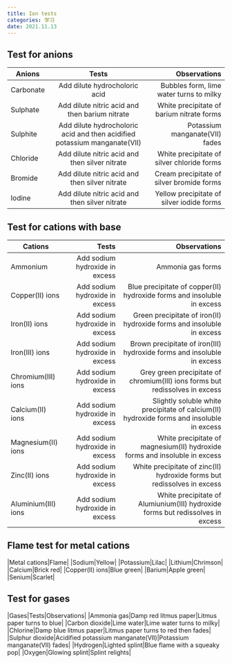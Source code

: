 ```yaml
---
title: Ion tests
categories: 学习
date: 2021.11.13
---
```


## Test for anions
|Anions|Tests|Observations|
|---|:--:|---:|
|Carbonate|Add dilute hydrocholoric acid|Bubbles form, lime water turns to milky|
|Sulphate|Add dilute nitric acid and then barium nitrate|White precipitate of barium nitrate forms|
|Sulphite|Add dilute hydrocholoric acid and then acidified potassium manganate(VII)|Potassium manganate(VII) fades|
|Chloride|Add dilute nitric acid and then silver nitrate|White precipitate of silver chloride forms|
|Bromide|Add dilute nitric acid and then silver nitrate|Cream precipitate of silver bromide forms|
|Iodine|Add dilute nitric acid and then silver nitrate|Yellow precipitate of silver iodide forms|

## Test for cations with base
|Cations|Tests|Observations|
|---|--:|---:|
|Ammonium|Add sodium hydroxide in excess|Ammonia gas forms|||
|Copper(II) ions|Add sodium hydroxide in excess|Blue precipitate of copper(II) hydroxide forms and insoluble in excess|Add ammonia water in excess|Blue precipitate of copper(II) hydroxide forms but redissolves in excess|
|Iron(II) ions|Add sodium hydroxide in excess|Green precipitate of iron(II) hydroxide forms and insoluble in excess|Add ammonia water in excess|Green precipitate of iron(II) hydroxide forms and insoluble in excess|
|Iron(III) ions|Add sodium hydroxide in excess|Brown precipitate of iron(III) hydroxide forms and insoluble in excess|Add ammonia water in excess|Brown precipitate of iron(III) hydroxide forms and insoluble in excess|
|Chromium(III) ions|Add sodium hydroxide in excess|Grey green precipitate of chromium(III) ions forms but redissolves in excess|Add ammonia water in excess|Grey green precipitate of chromium(III) ions forms and insoluble in excess|
|Calcium(II) ions|Add sodium hydroxide in excess|Slightly soluble white precipitate of calcium(II) hydroxide forms and insoluble in excess|Add ammonia water in excess|No precipitate forms|
|Magnesium(II) ions|Add sodium hydroxide in excess|White precipitate of magnesium(II) hydroxide forms and insoluble in excess|Add ammonia water in excess|White precipitate of magnesium(II) hydroxide forms and insoluble in excess|
|Zinc(II) ions|Add sodium hydroxide in excess|White precipitate of zinc(II) hydroxide forms but redissolves in excess|Add ammonia water in excess|White precipitate of zinc(II) hydroxide forms but redissolves in excess|
|Aluminium(III) ions|Add sodium hydroxide in excess|White precipitate of Alumiunium(III) hydroxide forms but redissolves in excess|Add ammonia water in excess|White precipitate of Alumiunium(III) hydroxide forms and insoluble in excess|

## Flame test for metal cations
|Metal cations|Flame|
|Sodium|Yellow|
|Potassium|Lilac|
|Lithium|Chrimson|
|Calcium|Brick red|
|Copper(II) ions|Blue green|
|Barium|Apple green|
|Senium|Scarlet|

## Test for gases
|Gases|Tests|Observations|
|Ammonia gas|Damp red litmus paper|Litmus paper turns to blue|
|Carbon dioxide|Lime water|Lime water turns to milky|
|Chlorine|Damp blue litmus paper|Litmus paper turns to red then fades|
|Sulphur dioxide|Acidified potassium manganate(VII)|Potassium manganate(VII) fades|
|Hydrogen|Lighted splint|Blue flame with a squeaky pop|
|Oxygen|Glowing splint|Splint relights|
